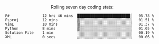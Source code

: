 <!--<p align="center">
  <img width="auto" src ="https://github-readme-stats.vercel.app/api/top-langs/?username=syrkis&layout=compact&hide_border=true&theme=darcula&bg_color=00000000&langs_count=6&hide=jupyter%20notebook,JavaScript,HTML" width = 400>
      <img src ="https://github-readme-streak-stats.herokuapp.com?user=syrkis&theme=darcula&hide_border=true&background=FFFFFF00" width = 400>

</p>-->
<p align="center">Rolling seven day coding stats:</p>
<!--START_SECTION:waka-->

```text
F#               12 hrs 46 mins  ████████████████████████░   95.78 %
Fsproj           12 mins         ▒░░░░░░░░░░░░░░░░░░░░░░░░   01.51 %
VimL             10 mins         ▒░░░░░░░░░░░░░░░░░░░░░░░░   01.37 %
Python           8 mins          ▒░░░░░░░░░░░░░░░░░░░░░░░░   01.05 %
Solution File    1 min           ░░░░░░░░░░░░░░░░░░░░░░░░░   00.19 %
XML              0 secs          ░░░░░░░░░░░░░░░░░░░░░░░░░   00.06 %
```

<!--END_SECTION:waka-->
